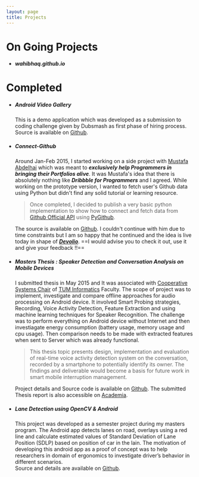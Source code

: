 ```yaml
---
layout: page
title: Projects
---
```

# On Going Projects

* ##### wahibhaq.github.io



# Completed

* ##### Android Video Gallery  
    This is a demo application which was developed as a submission to coding challenge given by Dubsmash as first phase of hiring process.  Source is available on [Github](https://github.com/wahibhaq/android-videogallery).   

* ##### Connect-Github  
    Around Jan-Feb 2015, I started working on a side project with [Mustafa Abdelhai](https://abdelhai.com) which was meant to ***exclusively help Programmers in bringing their Portfolios alive***. It was Mustafa's idea that there is absolutely nothing like ***_Dribbble for Programmers_*** and I agreed. While working on the prototype version, I wanted to fetch user's Github data using Python but didn't find any solid tutorial or learning resource. 
    >Once completed, I decided to publish a very basic python implementation to show how to connect and fetch data from [Github Official API](https://developer.github.com/v3/) using [PyGithub](http://jacquev6.net/PyGithub/v1/introduction.html). 

    The source is available on [Github](https://github.com/wahibhaq/connect-github). I couldn't continue with him due to time constraints but I am so happy that he continued and the idea is live today in shape of [***Devolio***](https://devolio.net). ==I would advise you to check it out, use it and give your feedback !!==  

* ##### Masters Thesis : Speaker Detection and Conversation Analysis on Mobile Devices
    I submitted thesis in May 2015 and It was associated with [Cooperative Systems Chair](http://wwwschlichter.informatik.tu-muenchen.de/chair?newlang=en) of [TUM Informatics](http://www.in.tum.de/en.html) Faculty. The scope of project was to implement, investigate and compare offline approaches for audio processing on Android device. It involved Smart Probing strategies, Recording, Voice Activity Detection, Feature Extraction and using machine learning techniques for Speaker Recognition. The challenge was to perform everything on Android device without Internet and then investiagate energy consumption (battery usage, memory usage and cpu usage). Then comparison needs to be made with extracted features when sent to Server which was already functional. 
    >This thesis topic presents design, implementation and evaluation of real-time voice activity detection system on the conversation, recorded by a smartphone to potentially identify its owner. The findings and deliverable would become a basis for future work in smart mobile interruption management.

    Project details and Source code is available on [Github](https://github.com/wahibhaq/android-speaker-audioanalysis). The submitted Thesis report is also accessible on [Academia](https://www.academia.edu/12802417/Speaker_Detection_and_Conversation_Analysis_on_Mobile_Devices).
    
* ##### Lane Detection using OpenCV & Android

    This project was developed as a semester project during my masters program. The Android app detects lanes on road, overlays using a red line and calculate estimated values of Standard Deviation of Lane Position (SDLP) based on position of car in the lain. The motivation of developing this android app as a proof of concept was to help researchers in domain of ergonomics to investigate driver’s behavior in different scenarios.   
    Source and details are available on [Github](https://github.com/wahibhaq/android-opencv-lanedetection).



